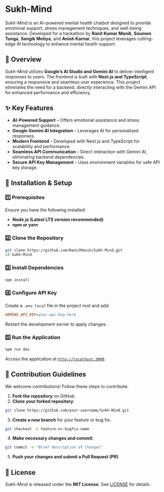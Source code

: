 # Sukh-Mind  

Sukh-Mind is an AI-powered mental health chatbot designed to provide emotional support, stress management techniques, and well-being assistance. Developed for a hackathon by **Ranit Kumar Manik**, **Soumen Tunga**, **Sangik Metiya**, and **Anish Karnar**, this project leverages cutting-edge AI technology to enhance mental health support.  

## 🔹 Overview  

Sukh-Mind utilizes **Google’s AI Studio and Gemini AI** to deliver intelligent responses to users. The frontend is built with **Next.js and TypeScript**, ensuring a responsive and seamless user experience. This project eliminates the need for a backend, directly interacting with the Gemini API for enhanced performance and efficiency.  

## ✨ Key Features  

- **AI-Powered Support** – Offers emotional assistance and stress management guidance.  
- **Google Gemini AI Integration** – Leverages AI for personalized responses.  
- **Modern Frontend** – Developed with Next.js and TypeScript for scalability and performance.  
- **Seamless API Communication** – Direct interaction with Gemini AI, eliminating backend dependencies.  
- **Secure API Key Management** – Uses environment variables for safe API key storage.  

## 📌 Installation & Setup  

### 1️⃣ Prerequisites  
Ensure you have the following installed:  
- **Node.js (Latest LTS version recommended)**  
- **npm or yarn**  

### 2️⃣ Clone the Repository  

```bash  
git clone https://github.com/RanitManik/Sukh-Mind.git  
cd Sukh-Mind  
```  

### 3️⃣ Install Dependencies  

```bash  
npm install  
```  

### 4️⃣ Configure API Key  
Create a `.env.local` file in the project root and add:  

```ini  
GEMINI_API_KEY=your-api-key-here  
```  

Restart the development server to apply changes.  

### 5️⃣ Run the Application  

```bash  
npm run dev  
```  

Access the application at [`http://localhost:3000`](http://localhost:3000).  

## 🤝 Contribution Guidelines  

We welcome contributions! Follow these steps to contribute:  

1. **Fork the repository** on GitHub.  
2. **Clone your forked repository**:  

```bash  
git clone https://github.com/your-username/Sukh-Mind.git  
```  

3. **Create a new branch** for your feature or bug fix:  

```bash  
git checkout -b feature-or-bugfix-name  
```  

4. **Make necessary changes and commit**:  

```bash  
git commit -m "Brief description of changes"  
```  

5. **Push your changes and submit a Pull Request (PR)**.  

## 📜 License  

Sukh-Mind is released under the **MIT License**. See [LICENSE](LICENSE) for details.  

